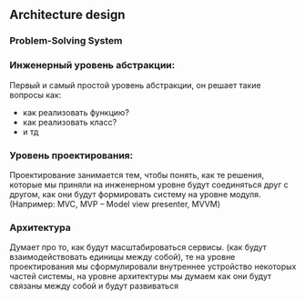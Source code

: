 ## Architecture design

### Problem-Solving System

### Инженерный уровень абстракции:

Первый и самый простой уровень абстракции, он решает такие вопросы как:

+ как реализовать функцию?
+ как реализовать класс?
+ и тд

### Уровень проектирования:

Проектирование занимается тем, чтобы понять, как те решения, которые мы приняли на инженерном уровне будут соединяться
друг с другом, как они будут формировать систему на уровне модуля.
(Например: MVC, MVP – Model view presenter, MVVM)

### Архитектура

Думает про то, как будут масштабироваться сервисы.
(как будут взаимодействовать единицы между собой), те на уровне проектирования мы сформулировали внутреннее устройство
некоторых частей системы, на уровне архитектуры мы думаем как они будут связаны между собой и будут развиваться